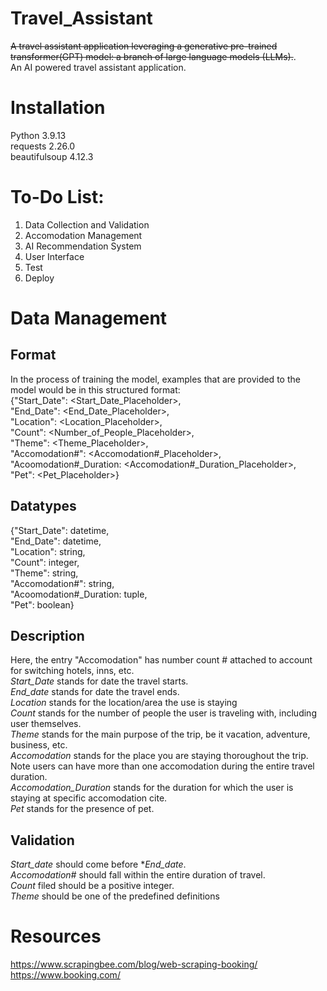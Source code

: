 # Travel_Assistant
~~A travel assistant application leveraging a generative pre-trained transformer(GPT) model: a branch of large language models (LLMs).~~.\
An AI powered travel assistant application.

# Installation
Python 3.9.13\
requests 2.26.0\
beautifulsoup 4.12.3

# To-Do List:
  1. Data Collection and Validation
  2. Accomodation Management
  3. AI Recommendation System
  4. User Interface
  5. Test
  6. Deploy

# Data Management
  ## Format
  In the process of training the model, examples that are provided to the model would be in this structured format:\
    {"Start_Date": <Start_Date_Placeholder>,\
    "End_Date": <End_Date_Placeholder>,\
    "Location": <Location_Placeholder>,\
    "Count": <Number_of_People_Placeholder>,\
    "Theme": <Theme_Placeholder>,\
    "Accomodation#": <Accomodation#_Placeholder>,\
    "Acoomodation#_Duration: <Accomodation#_Duration_Placeholder>,\
    "Pet": <Pet_Placeholder>}

  ## Datatypes
  {"Start_Date": datetime,\
    "End_Date": datetime,\
    "Location": string,\
    "Count": integer,\
    "Theme": string,\
    "Accomodation#": string,\
    "Acoomodation#_Duration: tuple,\
    "Pet": boolean}
    
  ## Description
  Here, the entry "Accomodation" has number count # attached to account for switching hotels, inns, etc.\
  *Start_Date* stands for date the travel starts.\
  *End_date* stands for date the travel ends.\
  *Location* stands for the location/area the use is staying\
  *Count* stands for the number of people the user is traveling with, including user themselves.\
  *Theme* stands for the main purpose of the trip, be it vacation, adventure, business, etc.\
  *Accomodation* stands for the place you are staying thoroughout the trip. Note users can have more than one accomodation during the entire travel duration.\
  *Accomodation_Duration* stands for the duration for which the user is staying at specific accomodation cite.\
  *Pet* stands for the presence of pet.

  ## Validation
  *Start_date* should come before **End_date*.\
  *Accomodation#* should fall within the entire duration of travel.\
  *Count* filed should be a positive integer.\
  *Theme* should be one of the predefined definitions

# Resources
https://www.scrapingbee.com/blog/web-scraping-booking/  \
https://www.booking.com/